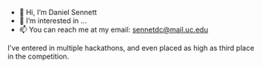 - 👋 Hi, I’m Daniel Sennett
- 👀 I’m interested in ...
- 📫 You can reach me at my email: sennetdc@mail.uc.edu

I've entered in multiple hackathons, and even placed as high as third place in the competition. 
